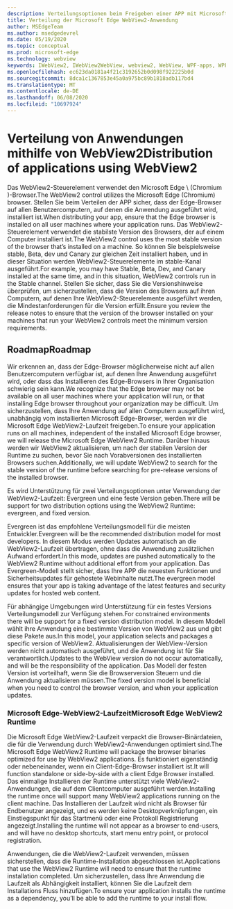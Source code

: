```yaml
---
description: Verteilungsoptionen beim Freigeben einer APP mit Microsoft Edge WebView2
title: Verteilung der Microsoft Edge WebView2-Anwendung
author: MSEdgeTeam
ms.author: msedgedevrel
ms.date: 05/19/2020
ms.topic: conceptual
ms.prod: microsoft-edge
ms.technology: webview
keywords: IWebView2, IWebView2WebView, webview2, WebView, WPF-apps, WPF, Edge, ICoreWebView2, ICoreWebView2Host, Browser-Steuerelement, Edge-HTML
ms.openlocfilehash: ec623da0181a4f21c3192652b0d098f922225b0d
ms.sourcegitcommit: 8dca1c1367853e45a0a975bc89b1818adb117bd4
ms.translationtype: MT
ms.contentlocale: de-DE
ms.lasthandoff: 06/08/2020
ms.locfileid: "10697924"
---
```

# <span data-ttu-id="3bda3-104">Verteilung von Anwendungen mithilfe von WebView2</span><span class="sxs-lookup"><span data-stu-id="3bda3-104">Distribution of applications using WebView2</span></span> 

<span data-ttu-id="3bda3-105">Das WebView2-Steuerelement verwendet den Microsoft Edge \ (Chromium \)-Browser.</span><span class="sxs-lookup"><span data-stu-id="3bda3-105">The WebView2 control utilizes the Microsoft Edge \(Chromium\) browser.</span></span> <span data-ttu-id="3bda3-106">Stellen Sie beim Verteilen der APP sicher, dass der Edge-Browser auf allen Benutzercomputern, auf denen die Anwendung ausgeführt wird, installiert ist.</span><span class="sxs-lookup"><span data-stu-id="3bda3-106">When distributing your app, ensure that the Edge browser is installed on all user machines where your application runs.</span></span> <span data-ttu-id="3bda3-107">Das WebView2-Steuerelement verwendet die stabilste Version des Browsers, der auf einem Computer installiert ist.</span><span class="sxs-lookup"><span data-stu-id="3bda3-107">The WebView2 control uses the most stable version of the browser that’s installed on a machine.</span></span> <span data-ttu-id="3bda3-108">So können Sie beispielsweise stable, Beta, dev und Canary zur gleichen Zeit installiert haben, und in dieser Situation werden WebView2-Steuerelemente im stable-Kanal ausgeführt.</span><span class="sxs-lookup"><span data-stu-id="3bda3-108">For example, you may have Stable, Beta, Dev, and Canary installed at the same time, and in this situation, WebView2 controls run in the Stable channel.</span></span> <span data-ttu-id="3bda3-109">Stellen Sie sicher, dass Sie die Versionshinweise überprüfen, um sicherzustellen, dass die Version des Browsers auf ihren Computern, auf denen Ihre WebView2-Steuerelemente ausgeführt werden, die Mindestanforderungen für die Version erfüllt.</span><span class="sxs-lookup"><span data-stu-id="3bda3-109">Ensure you review the release notes to ensure that the version of the browser installed on your machines that run your WebView2 controls meet the minimum version requirements.</span></span>

## <span data-ttu-id="3bda3-110">Roadmap</span><span class="sxs-lookup"><span data-stu-id="3bda3-110">Roadmap</span></span>

<span data-ttu-id="3bda3-111">Wir erkennen an, dass der Edge-Browser möglicherweise nicht auf allen Benutzercomputern verfügbar ist, auf denen Ihre Anwendung ausgeführt wird, oder dass das Installieren des Edge-Browsers in Ihrer Organisation schwierig sein kann.</span><span class="sxs-lookup"><span data-stu-id="3bda3-111">We recognize that the Edge browser may not be available on all user machines where your application will run, or that installing Edge browser throughout your organization may be difficult.</span></span> <span data-ttu-id="3bda3-112">Um sicherzustellen, dass Ihre Anwendung auf allen Computern ausgeführt wird, unabhängig vom installierten Microsoft Edge-Browser, werden wir die Microsoft Edge WebView2-Laufzeit freigeben.</span><span class="sxs-lookup"><span data-stu-id="3bda3-112">To ensure your application runs on all machines, independent of the installed Microsoft Edge browser, we will release the Microsoft Edge WebView2 Runtime.</span></span> <span data-ttu-id="3bda3-113">Darüber hinaus werden wir WebView2 aktualisieren, um nach der stabilen Version der Runtime zu suchen, bevor Sie nach Vorabversionen des installierten Browsers suchen.</span><span class="sxs-lookup"><span data-stu-id="3bda3-113">Additionally, we will update WebView2 to search for the stable version of the runtime before searching for pre-release versions of the installed browser.</span></span>

<span data-ttu-id="3bda3-114">Es wird Unterstützung für zwei Verteilungsoptionen unter Verwendung der WebView2-Laufzeit: Evergreen und eine feste Version geben.</span><span class="sxs-lookup"><span data-stu-id="3bda3-114">There will be support for two distribution options using the WebView2 Runtime: evergreen, and fixed version.</span></span>

<span data-ttu-id="3bda3-115">Evergreen ist das empfohlene Verteilungsmodell für die meisten Entwickler.</span><span class="sxs-lookup"><span data-stu-id="3bda3-115">Evergreen will be the recommended distribution model for most developers.</span></span> <span data-ttu-id="3bda3-116">In diesem Modus werden Updates automatisch an die WebView2-Laufzeit übertragen, ohne dass die Anwendung zusätzlichen Aufwand erfordert.</span><span class="sxs-lookup"><span data-stu-id="3bda3-116">In this mode, updates are pushed automatically to the WebView2 Runtime without additional effort from your application.</span></span> <span data-ttu-id="3bda3-117">Das Evergreen-Modell stellt sicher, dass Ihre APP die neuesten Funktionen und Sicherheitsupdates für gehostete Webinhalte nutzt.</span><span class="sxs-lookup"><span data-stu-id="3bda3-117">The evergreen model ensures that your app is taking advantage of the latest features and security updates for hosted web content.</span></span>

<span data-ttu-id="3bda3-118">Für abhängige Umgebungen wird Unterstützung für ein festes Versions Verteilungsmodell zur Verfügung stehen.</span><span class="sxs-lookup"><span data-stu-id="3bda3-118">For constrained environments there will be support for a fixed version distribution model.</span></span> <span data-ttu-id="3bda3-119">In diesem Modell wählt ihre Anwendung eine bestimmte Version von WebView2 aus und gibt diese Pakete aus.</span><span class="sxs-lookup"><span data-stu-id="3bda3-119">In this model, your application selects and packages a specific version of WebView2.</span></span> <span data-ttu-id="3bda3-120">Aktualisierungen der WebView-Version werden nicht automatisch ausgeführt, und die Anwendung ist für Sie verantwortlich.</span><span class="sxs-lookup"><span data-stu-id="3bda3-120">Updates to the WebView version do not occur automatically, and will be the responsibility of the application.</span></span> <span data-ttu-id="3bda3-121">Das Modell der festen Version ist vorteilhaft, wenn Sie die Browserversion Steuern und die Anwendung aktualisieren müssen.</span><span class="sxs-lookup"><span data-stu-id="3bda3-121">The fixed version model is beneficial when you need to control the browser version, and when your application updates.</span></span> 

### <span data-ttu-id="3bda3-122">Microsoft Edge-WebView2-Laufzeit</span><span class="sxs-lookup"><span data-stu-id="3bda3-122">Microsoft Edge WebView2 Runtime</span></span>

<span data-ttu-id="3bda3-123">Die Microsoft Edge WebView2-Laufzeit verpackt die Browser-Binärdateien, die für die Verwendung durch WebView2-Anwendungen optimiert sind.</span><span class="sxs-lookup"><span data-stu-id="3bda3-123">The Microsoft Edge WebView2 Runtime will package the browser binaries optimized for use by WebView2 applications.</span></span> <span data-ttu-id="3bda3-124">Es funktioniert eigenständig oder nebeneinander, wenn ein Client-Edge-Browser installiert ist.</span><span class="sxs-lookup"><span data-stu-id="3bda3-124">It will function standalone or side-by-side with a client Edge Browser installed.</span></span> <span data-ttu-id="3bda3-125">Das einmalige Installieren der Runtime unterstützt viele WebView2-Anwendungen, die auf dem Clientcomputer ausgeführt werden.</span><span class="sxs-lookup"><span data-stu-id="3bda3-125">Installing the runtime once will support many WebView2 applications running on the client machine.</span></span> <span data-ttu-id="3bda3-126">Das Installieren der Laufzeit wird nicht als Browser für Endbenutzer angezeigt, und es werden keine Desktopverknüpfungen, ein Einstiegspunkt für das Startmenü oder eine Protokoll Registrierung angezeigt.</span><span class="sxs-lookup"><span data-stu-id="3bda3-126">Installing the runtime will not appear as a browser to end-users, and will have no desktop shortcuts, start menu entry point, or protocol registration.</span></span>

<span data-ttu-id="3bda3-127">Anwendungen, die die WebView2-Laufzeit verwenden, müssen sicherstellen, dass die Runtime-Installation abgeschlossen ist.</span><span class="sxs-lookup"><span data-stu-id="3bda3-127">Applications that use the WebView2 Runtime will need to ensure that the runtime installation completed.</span></span> <span data-ttu-id="3bda3-128">Um sicherzustellen, dass Ihre Anwendung die Laufzeit als Abhängigkeit installiert, können Sie die Laufzeit dem Installations Fluss hinzufügen.</span><span class="sxs-lookup"><span data-stu-id="3bda3-128">To ensure your application installs the runtime as a dependency, you’ll be able to add the runtime to your install flow.</span></span> 
